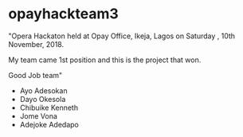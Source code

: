 # opayhackteam3

"Opera Hackaton held at Opay Office, Ikeja, Lagos on Saturday , 10th November, 2018.

My team came 1st position and this is the project that won.

Good Job team"
- Ayo Adesokan
- Dayo Okesola
- Chibuike Kenneth
- Jome Vona
- Adejoke Adedapo
